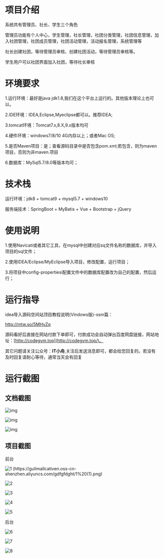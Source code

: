 # 项目介绍

系统共有管理员、社长、学生三个角色



管理员功能有个人中心，学生管理，社长管理，社团分类管理，社团信息管理，加入社团管理，社团成员管理，社团活动管理，活动报名管理，系统管理等



社长创建社团，等待管理员审核、创建社团活动，等待管理员审核等。



学生用户可以社团界面加入社团，等待社长审核



# 环境要求

1.运行环境：最好是java jdk1.8,我们在这个平台上运行的。其他版本理论上也可以。 

2.IDE环境：IDEA,Eclipse,Myeclipse都可以。推荐IDEA; 

3.tomcat环境：Tomcat7.x,8.X,9.x版本均可 

4.硬件环境：windows7/8/10 4G内存以上；或者Mac OS; 

5.是否Maven项目：是；查看源码目录中是否包含pom.xml;若包含，则为maven项目，否则为非maven.项目 

6.数据库：MySql5.7/8.0等版本均可；



# 技术栈

运行环境：jdk8 + tomcat9 + mysql5.7 + windows10

服务端技术：SpringBoot + MyBatis + Vue + Bootstrap + jQuery



# 使用说明

1.使用Navicati或者其它工具，在mysql中创建对应sq文件名称的数据库，并导入项目的sql文件； 

2.使用IDEA/Eclipse/MyEclipse导入项目，修改配置，运行项目； 

3.将项目中config-propertiesi配置文件中的数据库配置改为自己的配置，然后运行；

# 运行指导

idea导入源码空间站顶目教程说明(Vindows版)-ssm篇：

http://mtw.so/5MHvZq 

源码看好后直接在网站付款下单即可，付款成功会自动弹出百度网盘链接，网站地址：[http://codegym.top](http://codegym.top/)。 

其它问题请关注公众号：**IT小舟**,关注后发送消息即可，都会给您回复的。若没有及时回复请耐心等待，通常当天会有回复

# 运行截图

## 文档截图

![img](https://gulimallcativen.oss-cn-shenzhen.aliyuncs.com/gdfgfdght/wps5.png)

![img](https://gulimallcativen.oss-cn-shenzhen.aliyuncs.com/gdfgfdght/wps6.png)

![img](https://gulimallcativen.oss-cn-shenzhen.aliyuncs.com/gdfgfdght/wps7.png)



## 项目截图

前台

![1 (https://gulimallcativen.oss-cn-shenzhen.aliyuncs.com/gdfgfdght/1%20(1).png)](D:%5Cbishe%5C%E9%97%B2%E9%B1%BC%E5%9B%BE%E7%89%87%5Cspringboot101%E6%A0%A1%E5%9B%AD%E7%A4%BE%E5%9B%A2%E4%BF%A1%E6%81%AF%E7%AE%A1%E7%90%86%5C1%20(1).png)

![2](https://gulimallcativen.oss-cn-shenzhen.aliyuncs.com/gdfgfdght/2.png)

![3](https://gulimallcativen.oss-cn-shenzhen.aliyuncs.com/gdfgfdght/3.png)

![4](https://gulimallcativen.oss-cn-shenzhen.aliyuncs.com/gdfgfdght/4.png)

![5](https://gulimallcativen.oss-cn-shenzhen.aliyuncs.com/gdfgfdght/5.png)



后台

![6](https://gulimallcativen.oss-cn-shenzhen.aliyuncs.com/gdfgfdght/6.png)

![7](https://gulimallcativen.oss-cn-shenzhen.aliyuncs.com/gdfgfdght/7.png)

![8](https://gulimallcativen.oss-cn-shenzhen.aliyuncs.com/gdfgfdght/8.png)

